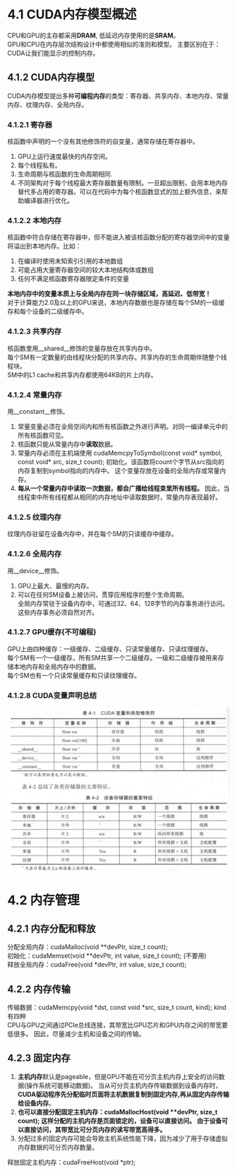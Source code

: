 # 4.1 CUDA内存模型概述
CPU和GPU的主存都采用**DRAM**, 低延迟内存使用的是**SRAM**。  <br>
GPU和CPU在内存层次结构设计中都使用相似的准则和模型。 主要区别在于：CUDA让我们能显示的控制内存。

## 4.1.2 CUDA内存模型
CUDA内存模型提出多种**可编程内存**的类型：寄存器、共享内存、本地内存、常量内存、纹理内存、全局内存。 <br>

### 4.1.2.1 寄存器
核函数中声明的一个没有其他修饰符的自变量，通常存储在寄存器中。
1. GPU上运行速度最快的内存空间。
2. 每个线程私有。
3. 生命周期与核函数的生命周期相同.
4. 不同架构对于每个线程最大寄存器数量有限制。一旦超出限制，会用本地内存替代多占用的寄存器。可以在代码中为每个核函数显式的加上额外信息，来帮助编译器进行优化。

### 4.1.2.2 本地内存
核函数中符合存储在寄存器中，但不能进入被该核函数分配的寄存器空间中的变量将溢出到本地内存。比如：
1. 在编译时使用未知索引引用的本地数组
2. 可能占用大量寄存器空间的较大本地结构体或数组
3. 任何不满足核函数寄存器限定条件的变量  

**本地内存中的变量本质上与全局内存在同一块存储区域，高延迟、低带宽！** <br>
对于计算能力2.0及以上的GPU来说，本地内存数据也是存储在每个SM的一级缓存和每个设备的二级缓存中。

### 4.1.2.3 共享内存
核函数里用\_\_shared\_\_修饰的变量存放在共享内存中。  <br>
每个SM有一定数量的由线程块分配的共享内存。共享内存的生命周期伴随整个线程块。 <br>
SM中的L1 cache和共享内存都使用64KB的片上内存。

### 4.1.2.4 常量内存
用\_\_constant\_\_修饰。
1. 常量变量必须在全局空间内和所有核函数之外进行声明。对同一编译单元中的所有核函数可见。
2. 核函数只能从常量内存中**读取**数据。
3. 常量内存必须在主机端使用 cudaMemcpyToSymbol(const void* symbol, const void* src, size_t count); 初始化。该函数将count个字节从src指向的内存复制到symbol指向的内存中。 这个变量存放在设备的全局内存或常量内存。
4. **每从一个常量内存中读取一次数据，都会广播给线程束里所有线程。** 因此，当线程束中所有线程都从相同的内存地址中读取数据时，常量内存表现最好。

### 4.1.2.5 纹理内存
纹理内存驻留在设备内存中，并在每个SM的只读缓存中缓存。

### 4.1.2.6 全局内存
用\_\_device\_\_修饰。
1. GPU上最大、最慢的内存。
2. 可以在任何SM设备上被访问，贯穿应用程序的整个生命周期。 <br>
全局内存常驻于设备内存中，可通过32、64、128字节的内存事务进行访问。这些内存事务必须自然对齐。


### 4.1.2.7 GPU缓存(不可编程)
GPU上由四种缓存：一级缓存、二级缓存、只读常量缓存、只读纹理缓存。<br>
每个SM有一个一级缓存，所有SM共享一个二级缓存。一级和二级缓存被用来存储本地内存和全局内存中的数据。 <br>
每个SM也有一个只读常量缓存和只读纹理缓存。

### 4.1.2.8 CUDA变量声明总结
![总结](../imgs/CUDA%E5%8F%98%E9%87%8F%E5%A3%B0%E6%98%8E%E6%80%BB%E7%BB%93.png)



# 4.2 内存管理

## 4.2.1 内存分配和释放

分配全局内存：cudaMalloc(void **devPtr, size_t count);   <br>
初始化：cudaMemset(void **devPtr, int value, size_t count);  (不要用)<br>
释放全局内存：cudaFree(void *devPtr, int value, size_t count);


## 4.2.2 内存传输
传输数据：cudaMemcpy(void *dst, const void *src, size_t count, kind);   kind有四种  <br>
CPU与GPU之间通过PCIe总线连接，其带宽比GPU芯片和GPU内存之间的带宽要低很多。 因此，尽量减少主机和设备之间的传输。

## 4.2.3 固定内存
1. **主机内存**默认是pageable，但是GPU不能在可分页主机内存上安全的访问数据(操作系统可能移动数据)。 当从可分页主机内存传输数据到设备内存时，**CUDA驱动程序先分配临时页面将主机数据复制到固定内存,再从固定内存传输给设备内存**。 
2. **也可以直接分配固定主机内存：cudaMallocHost(void \*\*devPtr, size_t count);  这样分配的主机内存是页面锁定的，设备可以直接访问。 由于设备可以直接访问，其带宽比可分页内存的读写带宽高得多。**  
3. 分配过多的固定内存可能会导致主机系统性能下降，因为减少了用于存储虚拟内存数据的可分页内存数量。

释放固定主机内存：cudaFreeHost(void *ptr);
